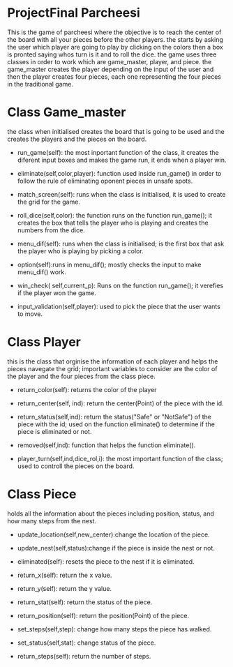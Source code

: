 # ProjectFinal Parcheesi

  This is the game of parcheesi where the objective is to reach the center of the board with all your pieces before the other players. the starts by asking the user which player are going to play by clicking on the colors then a box is pronted saying whos turn is it and to roll the dice. the game uses three classes in order to work which are game_master, player, and piece. the game_master creates the player depending on the input of the user and then the player creates four pieces, each one representing the four pieces in the traditional game.

# Class Game_master
  the class when initialised creates the board that is going to be used and the creates the players and the pieces on the board.

- run_game(self): the most inportant function of the class, it creates the diferent input boxes and makes the game run, it ends when a player win.

- eliminate(self,color,player): function used inside run_game() in order to follow the rule of eliminating oponent pieces in unsafe spots.

- match_screen(self): runs when the class is initialised, it is used to create the grid for the game.

- roll_dice(self,color): the function runs on the function run_game(); it creates the box that tells the player who is playing and creates the numbers from the dice.

- menu_dif(self): runs when the class is initialised; is the first box that ask the player who is playing by picking a color.

- option(self):runs in menu_dif(); mostly checks the input to make menu_dif() work.

- win_check( self,current_p):  Runs on the function run_game(); it verefies if the player won the game.

- input_validation(self,player): used to pick the piece that the user wants to move.

# Class Player
  this is the class that orginise the information of each player and helps the pieces navegate the grid; important variables to consider are the color of the player and the four pieces from the class piece.
  
- return_color(self): returns the color of the player
       
- return_center(self, ind): return the center(Point) of the piece with the id.

- return_status(self,ind): return the status("Safe" or "NotSafe") of the piece with the id; used on the function eliminate() to determine if the piece is eliminated or not.

- removed(self,ind): function that helps the function eliminate().

- player_turn(self,ind,dice_rol,i): the most important function of the class; used to controll the pieces on the board.

# Class Piece
  holds all the information about the pieces including position, status, and how many steps from the nest.

  - update_location(self,new_center):change the location of the piece.

  - update_nest(self,status):change if the piece is inside the nest or not.
  
  - eliminated(self): resets the piece to the nest if it is eliminated.

  - return_x(self): return the x value.

  - return_y(self): return the y value.

  - return_stat(self): return the status of the piece.

  - return_position(self): return the position(Point) of the piece.

  - set_steps(self,step): change how many steps the piece has walked.

  - set_status(self,stat): change status of the piece.

  - return_steps(self): return the number of steps.

